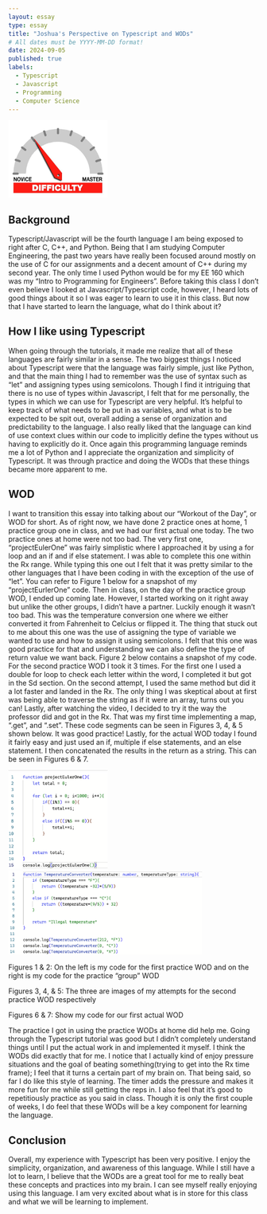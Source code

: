 ```yaml
---
layout: essay
type: essay
title: "Joshua's Perspective on Typescript and WODs"
# All dates must be YYYY-MM-DD format!
date: 2024-09-05
published: true
labels:
  - Typescript
  - Javascript
  - Programming
  - Computer Science
---
```


<img width="200px" class="rounded float-start pe-4" src="../img/difficulty/degree_difficulty.jpg">

## Background
	
Typescript/Javascript will be the fourth language I am being exposed to right after C, C++, and Python. Being that I am studying Computer Engineering, the past two years have really been focused around mostly on the use of C for our assignments and a decent amount of C++ during my second year. The only time I used Python would be for my EE 160 which was my “Intro to Programming for Engineers”. Before taking this class I don’t even believe I looked at Javascript/Typescript code, however, I heard lots of good things about it so I was eager to learn to use it in this class. But now that I have started to learn the language, what do I think about it?
 
## How I like using Typescript

When going through the tutorials, it made me realize that all of these languages are fairly similar in a sense. The two biggest things I noticed about Typescript were that the language was fairly simple, just like Python, and that the main thing I had to remember was the use of syntax such as “let” and assigning types using semicolons. Though I find it intriguing that there is no use of types within Javascript, I felt that for me personally, the types in which we can use for Typescript are very helpful. It’s helpful to keep track of what needs to be put in as variables, and what is to be expected to be spit out, overall adding a sense of organization and predictability to the language. I also really liked that the language can kind of use context clues within our code to implicitly define the types without us having to explicitly do it. Once again this programming language reminds me a lot of Python and I appreciate the organization and simplicity of Typescript. It was through practice and doing the WODs that these things became more apparent to me.

## WOD

I want to transition this essay into talking about our “Workout of the Day”, or WOD for short. As of right now, we have done 2 practice ones at home, 1 practice group one in class, and we had our first actual one today. The two practice ones at home were not too bad. The very first one, “projectEulerOne” was fairly simplistic where I approached it by using a for loop and an if and if else statement. I was able to complete this one within the Rx range. While typing this one out I felt that it was pretty similar to the other languages that I have been coding in with the exception of the use of “let”. You can refer to Figure 1 below for a snapshot of my “projectEurlerOne” code. Then in class, on the day of the practice group WOD, I ended up coming late. However, I started working on it right away but unlike the other groups, I didn’t have a partner. Luckily enough it wasn’t too bad. This was the temperature conversion one where we either converted it from Fahrenheit to Celcius or flipped it. The thing that stuck out to me about this one was the use of assigning the type of variable we wanted to use and how to assign it using semicolons. I felt that this one was good practice for that and understanding we can also define the type of return value we want back. Figure 2 below contains a snapshot of my code. For the second practice WOD I took it 3 times. For the first one I used a double for loop to check each letter within the word, I completed it but got in the Sd section. On the second attempt, I used the same method but did it a lot faster and landed in the Rx. The only thing I was skeptical about at first was being able to traverse the string as if it were an array, turns out you can! Lastly, after watching the video, I decided to try it the way the professor did and got in the Rx. That was my first time implementing a map, “.get”, and “.set”. These code segments can be seen in Figures 3, 4, & 5 shown below. It was good practice! Lastly, for the actual WOD today I found it fairly easy and just used an if, multiple if else statements, and an else statement. I then concatenated the results in the return as a string. This can be seen in Figures 6 & 7.

<img src="../img/Fig1.png" width="199.68px" height="198.72px"> <img src="../img/Fig2.png" width="389.76px" height="168.96px"> 

Figures 1 & 2: On the left is my code for the first practice WOD and on the right is my code for the practice “group” WOD





Figures 3, 4, & 5: The three are images of my attempts for the second practice 
WOD respectively



Figures 6 & 7: Show my code for our first actual WOD

The practice I got in using the practice WODs at home did help me. Going through the Typescript tutorial was good but I didn’t completely understand things until I put the actual work in and implemented it myself. I think the WODs did exactly that for me. I notice that I actually kind of enjoy pressure situations and the goal of beating something(trying to get into the Rx time frame); I feel that it turns a certain part of my brain on. That being said, so far I do like this style of learning. The timer adds the pressure and makes it more fun for me while still getting the reps in. I also feel that it’s good to repetitiously practice as you said in class. Though it is only the first couple of weeks, I do feel that these WODs will be a key component for learning the language.

## Conclusion

Overall, my experience with Typescript has been very positive. I enjoy the simplicity, organization, and awareness of this language. While I still have a lot to learn, I believe that the WODs are a great tool for me to really beat these concepts and practices into my brain. I can see myself really enjoying using this language. I am very excited about what is in store for this class and what we will be learning to implement.
